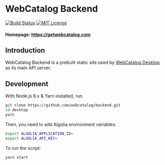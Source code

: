 # WebCatalog Backend
[![Build Status](https://travis-ci.org/webcatalog/backend.svg?branch=master)](https://travis-ci.org/webcatalog/backend)
[![MIT License](http://img.shields.io/:license-mit-blue.svg)](https://github.com/quanglam2807/webcatalog/blob/master/LICENSE)


#### Homepage: https://getwebcatalog.com


## Introduction
WebCatalog Backend is a prebuilt static site used by [WebCatalog Desktop](https://github.com/webcatalog/desktop) as its main API server.

## Development
With Node.js 6.x & Yarn installed, run

```bash
git clone https://github.com/webcatalog/backend.git
cd desktop
yarn
```

Then, you need to add Algolia environment variables:
```bash
export ALGOLIA_APPLICATION_ID=
export ALGOLIA_API_KEY=
```

To run the script:
```bash
yarn start
```
